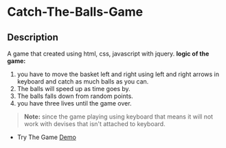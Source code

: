# Catch-The-Balls-Game

## Description

A game that created using html, css, javascript with jquery. 
**logic of the game:**
1. you have to move the basket left and right using left and right arrows in keyboard and catch as much balls as you can.
2. The balls will speed up as time goes by. 
3. The balls falls down from random points.
4. you have three lives until the game over. 

> **Note:** since the game playing using keyboard that means it will not work with devises that isn't attached to keyboard.

- Try The Game [Demo](https://ohddev.github.io/Catch-The-Balls-Game/)
